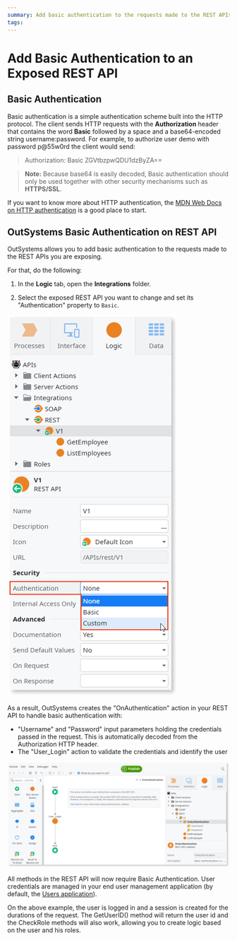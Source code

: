 ```yaml
---
summary: Add basic authentication to the requests made to the REST APIs you are exposing.
tags: 
---
```


# Add Basic Authentication to an Exposed REST API

## Basic Authentication

Basic authentication is a simple authentication scheme built into the HTTP protocol. The client sends HTTP requests with the **Authorization** header that contains the word **Basic** followed by a space and a base64-encoded string username:password. For example, to authorize user demo with password p@55w0rd the client would send:

>Authorization: Basic ZGVtbzpwQDU1dzByZA==

>**Note:** Because base64 is easily decoded, Basic authentication should only be used together with other security mechanisms such as **HTTPS/SSL**.

If you want to know more about HTTP authentication, the [MDN Web Docs on HTTP authentication](https://developer.mozilla.org/en-US/docs/Web/HTTP/Authentication) is a good place to start.

## OutSystems Basic Authentication on REST API

OutSystems allows you to add basic authentication to the requests made to the REST APIs you are exposing.

For that, do the following:

1. In the **Logic** tab, open the **Integrations** folder. 

1. Select the exposed REST API you want to change and set its "Authentication" property to `Basic`. 

![](images/ss-rest-authentication-options.png)

As a result, OutSystems creates the "OnAuthentication" action in your REST API to handle basic authentication with:

* "Username" and "Password" input parameters holding the credentials passed in the request. This is automatically decoded from the Authorization HTTP header.
* The "User_Login" action to validate the credentials and identify the user

![](images/ss-rest-onauthentication-basic-flow.png)

All methods in the REST API will now require Basic Authentication. User credentials are managed in your end user management application (by default, the [Users application](../../../develop/security/end-user-manage/accessing-users.md)).

On the above example, the user is logged in and a session is created for the durations of the request. The GetUserID() method will return the user id and the CheckRole methods will also work, allowing you to create logic based on the user and his roles.
